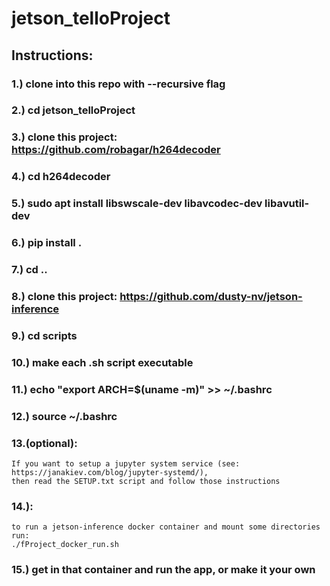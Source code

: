 # jetson_telloProject
## Instructions:
### 1.) clone into this repo with --recursive flag
### 2.) cd jetson_telloProject
### 3.) clone this project: https://github.com/robagar/h264decoder
### 4.) cd h264decoder
### 5.) sudo apt install libswscale-dev libavcodec-dev libavutil-dev
### 6.) pip install .
### 7.) cd ..
### 8.) clone this project: https://github.com/dusty-nv/jetson-inference
### 9.) cd scripts
### 10.) make each .sh script executable
### 11.) echo "export ARCH=$(uname -m)" >> ~/.bashrc
### 12.) source ~/.bashrc
### 13.(optional):
    If you want to setup a jupyter system service (see: https://janakiev.com/blog/jupyter-systemd/),
    then read the SETUP.txt script and follow those instructions
### 14.):
    to run a jetson-inference docker container and mount some directories run:
    ./fProject_docker_run.sh
### 15.) get in that container and run the app, or make it your own
